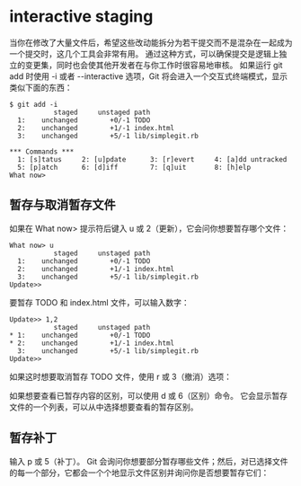 # interactive staging

当你在修改了大量文件后，希望这些改动能拆分为若干提交而不是混杂在一起成为一个提交时，这几个工具会非常有用。 通过这种方式，可以确保提交是逻辑上独立的变更集，同时也会使其他开发者在与你工作时很容易地审核。 如果运行 git add 时使用 -i 或者 --interactive 选项，Git 将会进入一个交互式终端模式，显示类似下面的东西：

```shell
$ git add -i
           staged     unstaged path
  1:    unchanged        +0/-1 TODO
  2:    unchanged        +1/-1 index.html
  3:    unchanged        +5/-1 lib/simplegit.rb

*** Commands ***
  1: [s]tatus     2: [u]pdate      3: [r]evert     4: [a]dd untracked
  5: [p]atch      6: [d]iff        7: [q]uit       8: [h]elp
What now>
```

## 暂存与取消暂存文件

如果在 What now> 提示符后键入 u 或 2（更新），它会问你想要暂存哪个文件：

```shell
What now> u
           staged     unstaged path
  1:    unchanged        +0/-1 TODO
  2:    unchanged        +1/-1 index.html
  3:    unchanged        +5/-1 lib/simplegit.rb
Update>>
```

要暂存 TODO 和 index.html 文件，可以输入数字：

```shell
Update>> 1,2
           staged     unstaged path
* 1:    unchanged        +0/-1 TODO
* 2:    unchanged        +1/-1 index.html
  3:    unchanged        +5/-1 lib/simplegit.rb
Update>>
```

如果这时想要取消暂存 TODO 文件，使用 r 或 3（撤消）选项：

如果想要查看已暂存内容的区别，可以使用 d 或 6（区别）命令。 它会显示暂存文件的一个列表，可以从中选择想要查看的暂存区别。 

## 暂存补丁

输入 p 或 5（补丁）。 Git 会询问你想要部分暂存哪些文件；然后，对已选择文件的每一个部分，它都会一个个地显示文件区别并询问你是否想要暂存它们：